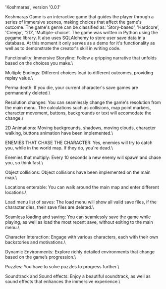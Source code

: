 'Koshmaras', version '0.0.1'

Koshmaras Game is an interactive game that guides the player through a series of immersive scenes, making choices that affect the game's outcome.
The game's genre can be classified as: 'Story-based', 'Hardcore', 'Creepy', '2D', 'Multiple-choice'.
The game was written in Python using the pygame library. It also uses SQLAlchemy to store user save data in a database.
At this moment it only serves as a demo for it's functionality as well as to demonstrate the creator's skill in writing code.

Functionality:
  Immersive Storyline: Follow a gripping narrative that unfolds based on the choices you make.\
  
  Multiple Endings: Different choices lead to different outcomes, providing replay value.\
  
  Perma death: If you die, your current character's save games are permanently deleted.\
  
  Resolution changes: You can seamlessly change the game's resolution from the main menu. 
                      The calculations such as collisions, map point markers, character movement, buttons, backgrounds or text will accomodate the change.\
                      
  2D Animations: Moving backgrounds, shadows, moving clouds, character walking, buttons animation have been implemented.\
  
  ENEMIES THAT CHASE THE CHARACTER: Yes, enemies will try to catch you, while in the world map. If they do, you're dead.\
  
  Enemies that multiply: Every 10 seconds a new enemy will spawn and chase you, so think fast.\
  
  Object collisions: Object collisions have been implemented on the main map.\
  
  Locations enterable: You can walk around the main map and enter different locations.\
  
  Load menu list of saves: The load menu will show all valid save files, if the character dies, their save files are deleted.\
  
  Seamless loading and saving: You can seamlessly save the game while playing, as well as load the most recent save, without exiting to the main menu.\
  
  Character Interaction: Engage with various characters, each with their own backstories and motivations.\
  
  Dynamic Environments: Explore richly detailed environments that change based on the game’s progression.\
  
  Puzzles: You have to solve puzzles to progress further.\
  
  Soundtrack and Sound effects: Enjoy a beautiful soundtrack, as well as sound effects that enhances the immersive experience.\



